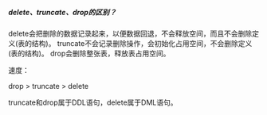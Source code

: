 ##### delete、truncate、drop的区别？
delete会把删除的数据记录起来，以便数据回退，不会释放空间，而且不会删除定义(表的结构)。
truncate不会记录删除操作，会初始化占用空间，不会删除定义(表的结构)。
drop会删除整张表，释放表占用空间。


速度：

drop > truncate > delete

truncate和drop属于DDL语句，delete属于DML语句。

